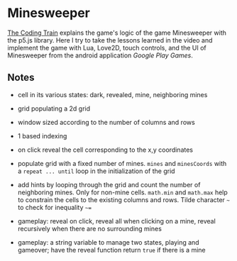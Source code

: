 # Minesweeper

[The Coding Train](https://youtu.be/LFU5ZlrR21E) explains the game's logic of the game Minesweeper with the p5.js library. Here I try to take the lessons learned in the video and implement the game with Lua, Love2D, touch controls, and the UI of Minesweeper from the android application _Google Play Games_.

## Notes

- cell in its various states: dark, revealed, mine, neighboring mines

- grid populating a 2d grid

- window sized according to the number of columns and rows

- 1 based indexing

- on click reveal the cell corresponding to the x,y coordinates

- populate grid with a fixed number of mines. `mines` and `minesCoords` with a `repeat ... until` loop in the initialization of the grid

- add hints by looping through the grid and count the number of neighboring mines. Only for non-mine cells. `math.min` and `math.max` help to constrain the cells to the existing columns and rows. Tilde character `~` to check for inequality `~=`

- gameplay: reveal on click, reveal all when clicking on a mine, reveal recursively when there are no surrounding mines

- gameplay: a string variable to manage two states, playing and gameover; have the reveal function return `true` if there is a mine
